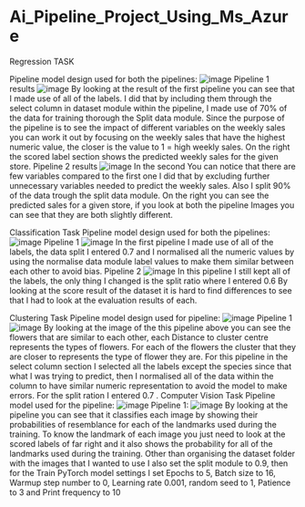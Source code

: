 # Ai_Pipeline_Project_Using_Ms_Azure
Regression TASK


Pipeline model design used for both the pipelines:
![image](https://github.com/user-attachments/assets/de6fc606-1992-4fc0-b3f2-bf746c84a8f4)
Pipeline 1 results
![image](https://github.com/user-attachments/assets/34b76091-c1ec-43d5-89e1-2cf6a296abf1)
By looking at the result of the first pipeline you can see that I made use of all of the labels.
I did that by including them through the select column in dataset module within the pipeline, 
I made use of 70% of the data for training thorough the Split data module.
Since the purpose of the pipeline is to see the impact of different variables on the weekly sales you can work it out by focusing on the weekly sales that have the highest numeric value, the closer is the value to 1 = high weekly sales.
On the right the scored label section shows the predicted weekly sales for the given store.
Pipeline 2 results
![image](https://github.com/user-attachments/assets/991f2293-a21b-42a4-bc1d-4696f55773de)
In the second You can notice that there are few variables compared to the first one I did that by excluding further unnecessary variables needed to predict the weekly sales.
Also I split 90% of the data trough the split data module.
On the right you can see the predicted sales for a given store, if you look at both the pipeline Images you can see that they are both slightly different.

Classification Task
Pipeline model design used for both the pipelines:
![image](https://github.com/user-attachments/assets/1202cbf5-1476-47a2-a8be-51ec65f6ed41)
Pipeline 1
![image](https://github.com/user-attachments/assets/ca237787-399c-4f85-bea7-4baf81cdba52)
In the first pipeline I made use of all of the labels, the data split I entered 0.7 and I normalised all the numeric values by using the normalise data module label values to make them similar between each other to avoid bias.
Pipeline 2
![image](https://github.com/user-attachments/assets/b5bd26ba-d37c-4d41-ab63-09625fc83c40)
In this pipeline I still kept all of the labels, the only thing I changed is the split ratio where I entered 0.6
By looking at the score result of the dataset it is hard to find differences to see that I had to look at the evaluation results of each.

Clustering Task
Pipeline model design used for pipeline:
![image](https://github.com/user-attachments/assets/1624921e-34c2-4191-85cf-b3549b4c9a16)
Pipeline 1
![image](https://github.com/user-attachments/assets/e0210b95-bca4-45dc-b66d-3e6fc4de43e7)
By looking at the image of the this pipeline above you can see the flowers that are similar to each other, each Distance to cluster centre represents the types of flowers.
For each of the flowers the cluster that they are closer to represents the type of flower they are.
For this pipeline in the select column section I selected all the labels except the species since that what I was trying to predict, then I normalised all of the data within the column to have similar numeric representation to avoid the model to make errors.
For the split ration I entered 0.7 .
Computer Vision Task
Pipeline model used for the pipeline:
![image](https://github.com/user-attachments/assets/fcf3d44f-6d59-417a-9bf3-d158446bbb9a)
Pipeline 1:
![image](https://github.com/user-attachments/assets/8df5d952-ebbd-4a62-af95-97676b441177)
By looking at the pipeline you can see that it classifies each image by showing their probabilities of resemblance for each of the landmarks used during the training.
To know the landmark of each image you just need to look at the scored labels of far right and it also shows the probability for all of the landmarks used during the training.
Other than organising the dataset folder with the images that I wanted to use I also set the split module to 0.9, then for the Train PyTorch model settings I set Epochs to 5, Batch size to 16, Warmup step number to 0, Learning rate 0.001, random seed to 1, Patience to 3 and Print frequency to 10
